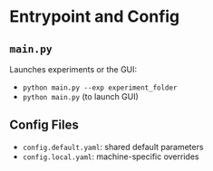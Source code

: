 # Entrypoint and Config

## `main.py`
Launches experiments or the GUI:

- `python main.py --exp experiment_folder`
- `python main.py` (to launch GUI)

## Config Files
- `config.default.yaml`: shared default parameters
- `config.local.yaml`: machine-specific overrides
